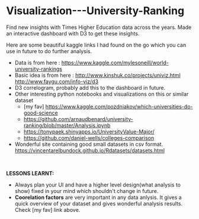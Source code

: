 # Visualization---University-Ranking
Find new insights with Times Higher Education data across the years. Made an interactive dashboard with D3 to get these insights.

Here are some beautiful kaggle links I had found on the go which you can use in future to do further analysis.
* Data is from here : https://www.kaggle.com/mylesoneill/world-university-rankings
* Basic idea is from here :  http://www.kinshuk.co/projects/univiz.html </br>
                             http://www.faygu.com/info-viz/d3
* D3 correlogram, probably add this to the dashboard in future.
* Other interesting python notebooks and visualizations on this or similar dataset
  * [my fav] https://www.kaggle.com/pozdniakov/which-universities-do-good-science
  * https://github.com/arnaudbenard/university-ranking/blob/master/Analysis.ipynb 
  * https://tonypaek.shinyapps.io/UniversityValue-Major/
  * https://github.com/daniel-wells/colleges-comparison
* Wonderful site containing good small datasets in csv format. https://vincentarelbundock.github.io/Rdatasets/datasets.html
</br>

<b>LESSONS LEARNT:</b>
* Always plan your UI and have a higher level design(what analysis to show) fixed in your mind which shouldn't change in future.
* <b>Coorelation factors</b> are very important in any data anlysis. It gives a quick overview of your dataset and gives wonderful analysis results. Check [my fav] link above.
  
